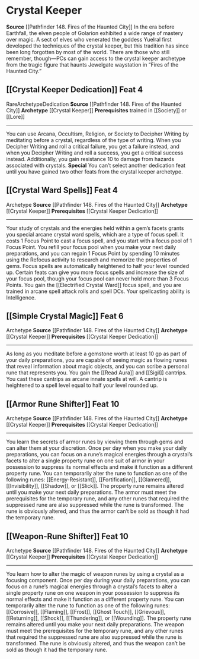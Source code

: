 ﻿---
id: '34'
level: '4'
name: Crystal Keeper
prerequisite: Trained in [[DATABASE/skill/Lore|Elven Lore]] or Trained in [[DATABASE/skill/Society|Society]]
rarity: Rare
source: '[[DATABASE/source/Pathfinder 148. Fires of the Haunted City|Pathfinder #148:
  Fires of the Haunted City]]'
trait:
- '[[DATABASE/trait/Rare|Rare]]'
type: Archetype

---
# Crystal Keeper

**Source** [[Pathfinder 148. Fires of the Haunted City]]
In the era before Earthfall, the elven people of Golarion exhibited a wide range of mastery over magic. A sect of elves who venerated the goddess Yuelral first developed the techniques of the crystal keeper, but this tradition has since been long forgotten by most of the world. There are those who still remember, though—PCs can gain access to the crystal keeper archetype from the tragic figure that haunts Jewelgate waystation in “Fires of the Haunted City.”

## [[Crystal Keeper Dedication]] <span class="item-type">Feat 4</span>

<span class="trait-rare item-trait">Rare</span><span class="item-trait">Archetype</span><span class="item-trait">Dedication</span>
**Source** [[Pathfinder 148. Fires of the Haunted City]]
**Archetype** [[Crystal Keeper]]
**Prerequisites** trained in [[Society]] or [[Lore]]

---
You can use Arcana, Occultism, Religion, or Society to Decipher Writing by meditating before a crystal, regardless of the type of writing. When you Decipher Writing and roll a critical failure, you get a failure instead, and when you Decipher Writing and roll a success, you get a critical success instead.
 Additionally, you gain resistance 10 to damage from hazards associated with crystals.
**Special** You can’t select another dedication feat until you have gained two other feats from the crystal keeper archetype.

## [[Crystal Ward Spells]] <span class="item-type">Feat 4</span>

<span class="item-trait">Archetype</span>
**Source** [[Pathfinder 148. Fires of the Haunted City]]
**Archetype** [[Crystal Keeper]]
**Prerequisites** [[Crystal Keeper Dedication]]

---
Your study of crystals and the energies held within a gem’s facets grants you special arcane crystal ward spells, which are a type of focus spell. It costs 1 Focus Point to cast a focus spell, and you start with a focus pool of 1 Focus Point. You refill your focus pool when you make your next daily preparations, and you can regain 1 Focus Point by spending 10 minutes using the Refocus activity to research and memorize the properties of gems.
 Focus spells are automatically heightened to half your level rounded up. Certain feats can give you more focus spells and increase the size of your focus pool, though your focus pool can never hold more than 3 Focus Points. You gain the [[Electrified Crystal Ward]] focus spell, and you are trained in arcane spell attack rolls and spell DCs. Your spellcasting ability is Intelligence.

## [[Simple Crystal Magic]] <span class="item-type">Feat 6</span>

<span class="item-trait">Archetype</span>
**Source** [[Pathfinder 148. Fires of the Haunted City]]
**Archetype** [[Crystal Keeper]]
**Prerequisites** [[Crystal Keeper Dedication]]

---
As long as you meditate before a gemstone worth at least 10 gp as part of your daily preparations, you are capable of seeing magic as flowing runes that reveal information about magic objects, and you can scribe a personal rune that represents you. You gain the [[Read Aura]] and [[Sigil]] cantrips. You cast these cantrips as arcane innate spells at will. A cantrip is heightened to a spell level equal to half your level rounded up.

## [[Armor Rune Shifter]] <span class="item-type">Feat 10</span>

<span class="item-trait">Archetype</span>
**Source** [[Pathfinder 148. Fires of the Haunted City]]
**Archetype** [[Crystal Keeper]]
**Prerequisites** [[Crystal Keeper Dedication]]

---
You learn the secrets of armor runes by viewing them through gems and can alter them at your discretion. Once per day when you make your daily preparations, you can focus on a rune’s magical energies through a crystal’s facets to alter a single property rune on one suit of armor in your possession to suppress its normal effects and make it function as a different property rune. You can temporarily alter the rune to function as one of the following runes: [[Energy-Resistant]], [[Fortification]], [[Glamered]], [[Invisibility]], [[Shadow]], or [[Slick]]. The property rune remains altered until you make your next daily preparations. The armor must meet the prerequisites for the temporary rune, and any other runes that required the suppressed rune are also suppressed while the rune is transformed. The rune is obviously altered, and thus the armor can’t be sold as though it had the temporary rune.

## [[Weapon-Rune Shifter]] <span class="item-type">Feat 10</span>

<span class="item-trait">Archetype</span>
**Source** [[Pathfinder 148. Fires of the Haunted City]]
**Archetype** [[Crystal Keeper]]
**Prerequisites** [[Crystal Keeper Dedication]]

---
You learn how to alter the magic of weapon runes by using a crystal as a focusing component. Once per day during your daily preparations, you can focus on a rune’s magical energies through a crystal’s facets to alter a single property rune on one weapon in your possession to suppress its normal effects and make it function as a different property rune. You can temporarily alter the rune to function as one of the following runes: [[Corrosive]], [[Flaming]], [[Frost]], [[Ghost Touch]], [[Grievous]], [[Returning]], [[Shock]], [[Thundering]], or [[Wounding]]. The property rune remains altered until you make your next daily preparations. The weapon must meet the prerequisites for the temporary rune, and any other runes that required the suppressed rune are also suppressed while the rune is transformed. The rune is obviously altered, and thus the weapon can’t be sold as though it had the temporary rune.